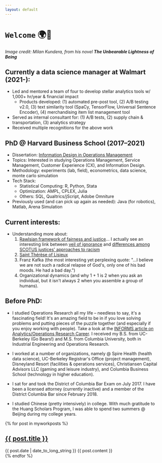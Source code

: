 ```yaml
---
layout: default
---
```

# `Welcome` 🌍👣
<em>Image credit: Milan Kundera, from his novel <strong>The Unbearable Lightness of Being</strong></em>

## Currently a data science manager at Walmart (2021-):
- Led and mentored a team of four to develop stellar analytics tools w/ 1,000+ hr/year & financial impact
	- Products developed: (1) automated pre-post tool, (2) A/B testing v2.0, (3) text similarity tool (SpaCy, TensorFlow, Universal Sentence Encoder), (4) merchandising item list management tool
- Served as internal consultant for: (1) A/B tests, (2) supply chain & transportation, (3) analytics strategy
- Received multiple recognitions for the above work

## PhD @ Harvard Business School (2017–2021)
- Dissertation: [Information Design in Operations Management](https://dash.harvard.edu/handle/1/37370132)
- Topics: Interested in studying Operations Management, Service Management, Customer Experience (CX), and Information Design.
- Methodology: experiments (lab, field), econometrics, data science, monte carlo simulation
- Tech Stack:
  - Statistical Computing: R, Python, Stata
  - Optimization: AMPL, CPLEX, Julia
  - Others: SQL, Qualtrics/jScript, Adobe Omniture
- Previously used (and can pick up again as needed): Java (for robotics), Matlab, Arena Simulation

## Current interests:
- Understanding more about:
  1. [Rawlsian framework of fairness and justice](https://plato.stanford.edu/entries/rawls/#JusFaiJusWitLibSoc)... I actually see an interesting link between [veil of ignorance](https://ethicsunwrapped.utexas.edu/glossary/veil-of-ignorance) and [differences among SCOTUS justices' approaches to racism](https://www.corteidh.or.cr/tablas/r33547.pdf)
  2. [Saint Thérèse of Lisieux](https://www.littleflower.org/st-therese/)
  3. Franz Kafka (the most interesting yet perplexing quote: "...I believe we are not such a radical relapse of God's, only one of his bad moods. He had a bad day.")
  4. Organizational dynamics (and why 1 + 1 is 2 when you ask an individual, but it isn't always 2 when you assemble a group of humans).

## Before PhD: 

- I studied Operations Research all my life – needless to say, it's a fascinating field! It's an amazing field to be in if you love solving problems and putting pieces of the puzzle together (and especially if you enjoy working with people). Take a look at the [INFORMS article on Analytics/Operations Research Career](https://www.informs.org/Resource-Center/INFORMS-Student-Union/Consider-an-Analytics-OR-Career). I received my B.S. from UC-Berkeley (Go Bears!) and M.S. from Columbia University, both in Industrial Engineering and Operations Research.

- I worked at a number of organizations, namely @ Spire Health (health data science), UC-Berkeley Registrar's Office (project management), Disneyland Resort (facilities & operations services), Christiansen Capital Advisors LLC (gaming and leisure industry), and Columbia Business School (technology in higher education). 

- I sat for and took the District of Columbia Bar Exam on July 2017. I have been a licensed attorney (currently inactive) and a member of the District Columbia Bar since February 2018.

- I studied Chinese (pretty intensively) in college. With much gratitude to the Huang Scholars Program, I was able to spend two summers @ Beijing during my college years.

{% for post in myworkposts %}
  <article>
    <h2>
      <a href="{{ post.url }}">
        {{ post.title }}
      </a>
    </h2>
    <time datetime="{{ post.date | date: "%Y-%m-%d" }}">{{ post.date | date_to_long_string }}</time>
    {{ post.content }}
  </article>
{% endfor %}
